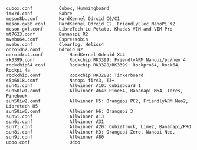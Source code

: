     cubox.conf          Cubox, Hummingboard
    imx7d.conf          Sabre
    meson8b.conf		HardKernel Odroid C0/C1
    meson-gxbb.conf		HardKernel Odroid C2, FriendlyElec NanoPi K2
    meson-gxl.conf		LibreTech Le Potato, Khadas VIM and VIM Pro
    mt7623.conf         Bananapi R2
    mvebu64.conf		Espressobin
    mvebu.conf          Clearfog, Helios4
    odroidn2.conf		Odroid N2
    odroidxu4.conf          HardKernel Odroid XU4
    rk3399.conf             Rockchip RK3399: FriendlyARM Nanopi/pc/neo 4
    rockchip64.conf         Rockchip RK3328/RK3399: Rockpro64, Rock64, Rockpi 4a
    rockchip.conf           Rockchip RK3288: Tinkerboard
    s5p6818.conf            Nanopi fire3, T3+
    sun4i.conf              Allwinner A10: Cubieboard 1
    sun50iw1.conf           Allwinner A64: Pine64, Bananapi M64, Teres, Pinebook
    sun50iw2.conf           Allwinner H5: Orangepi PC2, FriendlyARM Neo2, Libretech H5
    sun50iw6.conf           Allwinner H6: Orangepi 3
    sun5i.conf              Allwinner A13
    sun6i.conf              Allwinner A31
    sun7i.conf              Allwinner A20: Cubietruck, Lime2, Bananapi/PRO
    sun8i.conf              Allwinner H3: Orangepi Zero, Nanopi Neo, 
    sun9i.conf              Allwinner A80
    udoo.conf               Udoo
